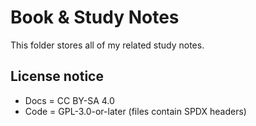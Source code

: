 # Book & Study Notes
This folder stores all of my related study notes.

## License notice
* Docs = CC BY-SA 4.0  
* Code = GPL-3.0-or-later (files contain SPDX headers)